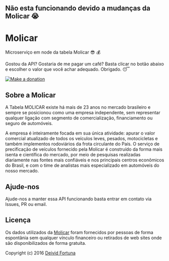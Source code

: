 ## Não esta funcionando devido a mudanças da Molicar :sob:

# Molicar
Microserviço em node da tabela Molicar :sunglasses: :moneybag:

Gostou da API? Gostaria de me pagar um café? Basta clicar no botão abaixo e escolher o valor que você achar adequado. Obrigado. :sleeping:

[![Make a donation](https://www.paypalobjects.com/pt_BR/BR/i/btn/btn_donateCC_LG.gif)](https://www.paypal.com/cgi-bin/webscr?cmd=_s-xclick&hosted_button_id=QUPMYWH6XAC5G)

## Sobre a Molicar
A Tabela MOLICAR existe há mais de 23 anos no mercado brasileiro e sempre se posicionou como uma empresa independente, sem representar qualquer ligação com segmento de comercialização, financiamento ou seguro de automóveis. 

A empresa é inteiramente focada em sua única atividade: apurar o valor comercial atualizado de todos os veículos leves, pesados, motocicletas e também implementos rodoviários da frota circulante do País. O serviço de precificação de veículos fornecido pela Molicar é construído da forma mais isenta e científica do mercado, por meio de pesquisas realizadas diariamente nas fontes mais confiáveis e nos principais centros econômicos do Brasil, e com o time de analistas mais especializado em automóveis do nosso mercado. 

## Ajude-nos
Ajude-nos a manter essa API funcionando basta entrar em contato via Issues, PR ou email.

## Licença
Os dados utilizados da [Molicar](http://www.molicar.com.br/) foram fornecidos por pessoas de forma espontânia sem qualquer vínculo financeiro ou retirados de web sites onde são disponibilizados de forma gratuita.

Copyright (c) 2016 [Deivid Fortuna](https://github.com/deividfortuna/molicar/blob/master/LICENSE)
